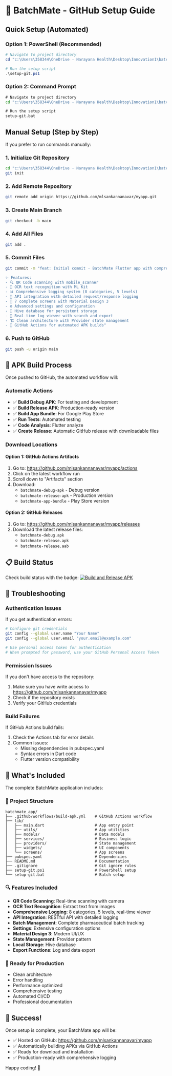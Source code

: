 # 🚀 BatchMate - GitHub Setup Guide

## Quick Setup (Automated)

### Option 1: PowerShell (Recommended)
```powershell
# Navigate to project directory
cd "c:\Users\358344\OneDrive - Narayana Health\Desktop\Innovation1\batchmate_app"

# Run the setup script
.\setup-git.ps1
```

### Option 2: Command Prompt
```cmd
# Navigate to project directory
cd "c:\Users\358344\OneDrive - Narayana Health\Desktop\Innovation1\batchmate_app"

# Run the setup script
setup-git.bat
```

## Manual Setup (Step by Step)

If you prefer to run commands manually:

### 1. Initialize Git Repository
```bash
cd "c:\Users\358344\OneDrive - Narayana Health\Desktop\Innovation1\batchmate_app"
git init
```

### 2. Add Remote Repository
```bash
git remote add origin https://github.com/mlsankannanavar/myapp.git
```

### 3. Create Main Branch
```bash
git checkout -b main
```

### 4. Add All Files
```bash
git add .
```

### 5. Commit Files
```bash
git commit -m "feat: Initial commit - BatchMate Flutter app with comprehensive logging

✨ Features:
- 🔍 QR Code scanning with mobile_scanner
- 📝 OCR text recognition with ML Kit  
- 📊 Comprehensive logging system (8 categories, 5 levels)
- 🔄 API integration with detailed request/response logging
- 📱 7 complete screens with Material Design 3
- ⚙️ Advanced settings and configuration
- 💾 Hive database for persistent storage
- 🎨 Real-time log viewer with search and export
- 🏗️ Clean architecture with Provider state management
- 🚀 GitHub Actions for automated APK builds"
```

### 6. Push to GitHub
```bash
git push -u origin main
```

## 📱 APK Build Process

Once pushed to GitHub, the automated workflow will:

### Automatic Actions
- ✅ **Build Debug APK**: For testing and development
- ✅ **Build Release APK**: Production-ready version
- ✅ **Build App Bundle**: For Google Play Store
- ✅ **Run Tests**: Automated testing
- ✅ **Code Analysis**: Flutter analyze
- ✅ **Create Release**: Automatic GitHub release with downloadable files

### Download Locations

#### Option 1: GitHub Actions Artifacts
1. Go to: https://github.com/mlsankannanavar/myapp/actions
2. Click on the latest workflow run
3. Scroll down to "Artifacts" section
4. Download:
   - `batchmate-debug-apk` - Debug version
   - `batchmate-release-apk` - Production version
   - `batchmate-app-bundle` - Play Store version

#### Option 2: GitHub Releases
1. Go to: https://github.com/mlsankannanavar/myapp/releases
2. Download the latest release files:
   - `batchmate-debug.apk`
   - `batchmate-release.apk`
   - `batchmate-release.aab`

## 📋 Build Status

Check build status with the badge:
[![Build and Release APK](https://github.com/mlsankannanavar/myapp/actions/workflows/build-apk.yml/badge.svg)](https://github.com/mlsankannanavar/myapp/actions/workflows/build-apk.yml)

## 🔧 Troubleshooting

### Authentication Issues
If you get authentication errors:

```bash
# Configure git credentials
git config --global user.name "Your Name"
git config --global user.email "your.email@example.com"

# Use personal access token for authentication
# When prompted for password, use your GitHub Personal Access Token
```

### Permission Issues
If you don't have access to the repository:
1. Make sure you have write access to https://github.com/mlsankannanavar/myapp
2. Check if the repository exists
3. Verify your GitHub credentials

### Build Failures
If GitHub Actions build fails:
1. Check the Actions tab for error details
2. Common issues:
   - Missing dependencies in pubspec.yaml
   - Syntax errors in Dart code
   - Flutter version compatibility

## 🎯 What's Included

The complete BatchMate application includes:

### 📁 Project Structure
```
batchmate_app/
├── .github/workflows/build-apk.yml    # GitHub Actions workflow
├── lib/
│   ├── main.dart                      # App entry point
│   ├── utils/                         # App utilities
│   ├── models/                        # Data models
│   ├── services/                      # Business logic
│   ├── providers/                     # State management
│   ├── widgets/                       # UI components
│   └── screens/                       # App screens
├── pubspec.yaml                       # Dependencies
├── README.md                          # Documentation
├── .gitignore                         # Git ignore rules
├── setup-git.ps1                      # PowerShell setup
└── setup-git.bat                      # Batch setup
```

### 🔍 Features Included
- **QR Code Scanning**: Real-time scanning with camera
- **OCR Text Recognition**: Extract text from images
- **Comprehensive Logging**: 8 categories, 5 levels, real-time viewer
- **API Integration**: RESTful API with detailed logging
- **Batch Management**: Complete pharmaceutical batch tracking
- **Settings**: Extensive configuration options
- **Material Design 3**: Modern UI/UX
- **State Management**: Provider pattern
- **Local Storage**: Hive database
- **Export Functions**: Log and data export

### 🚀 Ready for Production
- Clean architecture
- Error handling
- Performance optimized
- Comprehensive testing
- Automated CI/CD
- Professional documentation

## 🎉 Success!

Once setup is complete, your BatchMate app will be:
- ✅ Hosted on GitHub: https://github.com/mlsankannanavar/myapp
- ✅ Automatically building APKs via GitHub Actions
- ✅ Ready for download and installation
- ✅ Production-ready with comprehensive logging

Happy coding! 🚀
